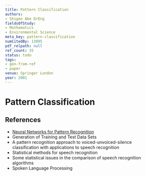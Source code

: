```yaml
---
title: Pattern Classification
authors:
- Shigeo Abe DrEng
fieldsOfStudy:
- Mathematics
- Environmental Science
meta_key: pattern-classification
numCitedBy: 13095
pdf_relpath: null
ref_count: 35
status: todo
tags:
- gen-from-ref
- paper
venue: Springer London
year: 2001
---
```


# Pattern Classification

## References

- [Neural Networks for Pattern Recognition](./neural-networks-for-pattern-recognition.md)
- Generation of Training and Test Data Sets
- A pattern recognition approach to voiced-unvoiced-silence classification with applications to speech recognition
- Statistical methods for speech recognition
- Some statistical issues in the comparison of speech recognition algorithms
- Spoken Language Processing
